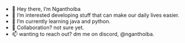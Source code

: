 - 👋 Hey there, I’m Nganthoiba
- 👀 I’m interested developing stuff that can make our daily lives easier.
- 🌱 I’m currently learning java and python.
- 💞️ Collaboration? not sure yet.
- 📫 wanting to reach out? dm me on discord, @nganthoiba.

<!---
nganthoibaayekpam/nganthoibaayekpam is a ✨ special ✨ repository because its `README.md` (this file) appears on your GitHub profile.
You can click the Preview link to take a look at your changes.
--->
